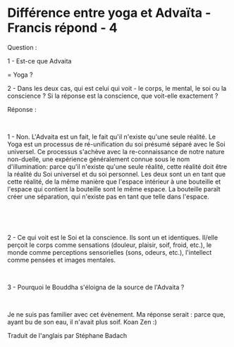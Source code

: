 # Différence entre yoga et Advaïta - Francis répond - 4



Question :








1 - Est-ce que Advaita 





= Yoga ?











2 - Dans les deux cas, qui est celui qui voit - le corps, le mental, le soi ou la conscience ? Si la r&eacute;ponse est la conscience, que voit-elle exactement ?













R&eacute;ponse :








&nbsp;






1 - Non. L'Advaita est un fait, le fait qu'il n'existe qu'une seule r&eacute;alit&eacute;. Le Yoga est un processus de r&eacute;-unification du soi pr&eacute;sum&eacute; s&eacute;par&eacute; avec le Soi universel. Ce processus s'ach&egrave;ve avec la re-connaissance de notre nature non-duelle, une exp&eacute;rience g&eacute;n&eacute;ralement connue sous le nom d'illumination: parce qu'il n'existe qu'une seule r&eacute;alit&eacute;, cette r&eacute;alit&eacute; doit &ecirc;tre la r&eacute;alit&eacute; du Soi universel et du soi personnel. Les deux sont un en tant que cette r&eacute;alit&eacute;, de la m&ecirc;me mani&egrave;re que l'espace int&eacute;rieur &agrave; une bouteille et l'espace qui contient la bouteille sont le m&ecirc;me espace. La bouteille para&icirc;t cr&eacute;er une s&eacute;paration, qui n'existe pas en tant que telle dans l'espace.






&nbsp;



&nbsp;






2 - Ce qui voit est le Soi et la conscience. Ils sont un et identiques. Il/elle per&ccedil;oit le corps comme sensations (douleur, plaisir, soif, froid, etc.), le monde comme perceptions sensorielles (sons, odeurs, etc.), l'intellect comme pens&eacute;es et images mentales.






&nbsp;






3 - Pourquoi le Bouddha s'&eacute;loigna de la source de l'Advaita ?






&nbsp;






Je ne suis pas familier avec cet &eacute;v&egrave;nement. Ma r&eacute;ponse serait : parce que, ayant bu de son eau, il n'avait plus soif. Koan Zen :)







Traduit de l'anglais par St&eacute;phane Badach




